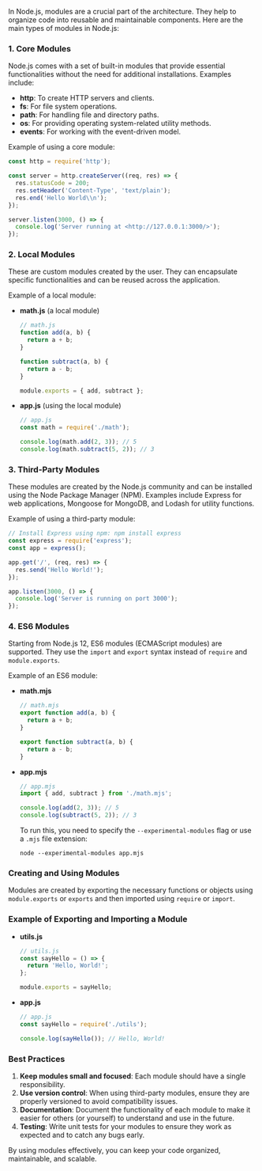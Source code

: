 In Node.js, modules are a crucial part of the architecture. They help to organize code into reusable and maintainable components. Here are the main types of modules in Node.js:

### 1. **Core Modules**

Node.js comes with a set of built-in modules that provide essential functionalities without the need for additional installations. Examples include:

- **http**: To create HTTP servers and clients.
- **fs**: For file system operations.
- **path**: For handling file and directory paths.
- **os**: For providing operating system-related utility methods.
- **events**: For working with the event-driven model.

Example of using a core module:

```jsx
const http = require('http');

const server = http.createServer((req, res) => {
  res.statusCode = 200;
  res.setHeader('Content-Type', 'text/plain');
  res.end('Hello World\\n');
});

server.listen(3000, () => {
  console.log('Server running at <http://127.0.0.1:3000/>');
});

```

### 2. **Local Modules**

These are custom modules created by the user. They can encapsulate specific functionalities and can be reused across the application.

Example of a local module:

- **math.js** (a local module)
    
    ```jsx
    // math.js
    function add(a, b) {
      return a + b;
    }
    
    function subtract(a, b) {
      return a - b;
    }
    
    module.exports = { add, subtract };
    
    ```
    
- **app.js** (using the local module)
    
    ```jsx
    // app.js
    const math = require('./math');
    
    console.log(math.add(2, 3)); // 5
    console.log(math.subtract(5, 2)); // 3
    
    ```
    

### 3. **Third-Party Modules**

These modules are created by the Node.js community and can be installed using the Node Package Manager (NPM). Examples include Express for web applications, Mongoose for MongoDB, and Lodash for utility functions.

Example of using a third-party module:

```jsx
// Install Express using npm: npm install express
const express = require('express');
const app = express();

app.get('/', (req, res) => {
  res.send('Hello World!');
});

app.listen(3000, () => {
  console.log('Server is running on port 3000');
});

```

### 4. **ES6 Modules**

Starting from Node.js 12, ES6 modules (ECMAScript modules) are supported. They use the `import` and `export` syntax instead of `require` and `module.exports`.

Example of an ES6 module:

- **math.mjs**
    
    ```jsx
    // math.mjs
    export function add(a, b) {
      return a + b;
    }
    
    export function subtract(a, b) {
      return a - b;
    }
    
    ```
    
- **app.mjs**
    
    ```jsx
    // app.mjs
    import { add, subtract } from './math.mjs';
    
    console.log(add(2, 3)); // 5
    console.log(subtract(5, 2)); // 3
    
    ```
    
    To run this, you need to specify the `--experimental-modules` flag or use a `.mjs` file extension:
    
    ```
    node --experimental-modules app.mjs
    
    ```
    

### Creating and Using Modules

Modules are created by exporting the necessary functions or objects using `module.exports` or `exports` and then imported using `require` or `import`.

### Example of Exporting and Importing a Module

- **utils.js**
    
    ```jsx
    // utils.js
    const sayHello = () => {
      return 'Hello, World!';
    };
    
    module.exports = sayHello;
    
    ```
    
- **app.js**
    
    ```jsx
    // app.js
    const sayHello = require('./utils');
    
    console.log(sayHello()); // Hello, World!
    
    ```
    

### Best Practices

1. **Keep modules small and focused**: Each module should have a single responsibility.
2. **Use version control**: When using third-party modules, ensure they are properly versioned to avoid compatibility issues.
3. **Documentation**: Document the functionality of each module to make it easier for others (or yourself) to understand and use in the future.
4. **Testing**: Write unit tests for your modules to ensure they work as expected and to catch any bugs early.

By using modules effectively, you can keep your code organized, maintainable, and scalable.